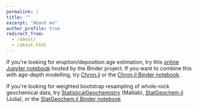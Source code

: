 ```yaml
---
permalink: /
title: ""
excerpt: "About me"
author_profile: true
redirect_from: 
  - /about/
  - /about.html
---
```


If you're looking for eruption/deposition age estimation, try this [online Jupyter notebook](https://mybinder.org/v2/gh/brenhinkeller/BayeZirChron.c/master?filepath=julia%2Fdemo.ipynb) hosted by the Binder project. If you want to combine this with age-depth modelling, try [Chron.jl](https://github.com/brenhinkeller/Chron.jl) or the [Chron.jl Binder notebook](https://mybinder.org/v2/gh/brenhinkeller/Chron.jl/master?filepath=examples%2Fdemo.ipynb).

If you're looking for weighted bootstrap resampling of whole-rock geochemical data, try [StatisticalGeochemistry](https://github.com/brenhinkeller/StatisticalGeochemistry) (Matlab), [StatGeochem.jl](https://github.com/brenhinkeller/StatGeochem.jl) (Julia), or the [StatGeochem.jl Binder notebook](https://mybinder.org/v2/gh/brenhinkeller/StatGeochem.jl/master?filepath=examples/BootstrapResamplingDemo.ipynb)